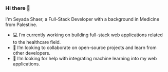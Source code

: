 ### Hi there 👋

I'm Seyada Shaer, a Full-Stack Developer with a background in Medicine from Palestine. 

- 💻 I’m currently working on building full-stack web applications related to the healthcare field.
- 👯 I’m looking to collaborate on open-source projects and learn from other developers.
- 🤖 I’m looking for help with integrating machine learning into my web applications.

<!--
**Seyadashaer/Seyadashaer** is a ✨ _special_ ✨ repository because its `README.md` (this file) appears on your GitHub profile.

